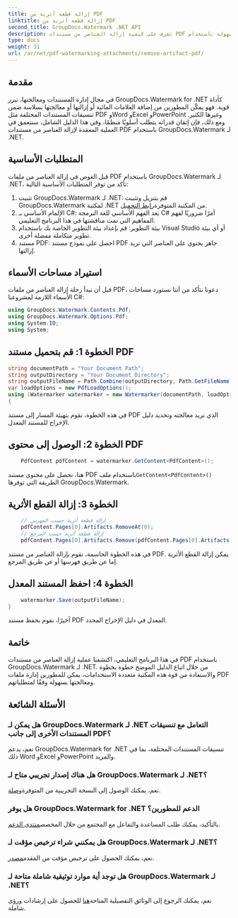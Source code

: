 ```yaml
---
title: إزالة قطعة أثرية من PDF
linktitle: إزالة قطعة أثرية من PDF
second_title: GroupDocs.Watermark .NET API
description: تعرف على كيفية إزالة العناصر من مستندات PDF بسهولة باستخدام GroupDocs.Watermark لـ .NET. أتقن العملية خطوة بخطوة من خلال برنامجنا التعليمي الشامل.
type: docs
weight: 31
url: /ar/net/pdf-watermarking-attachments/remove-artifact-pdf/
---
```

## مقدمة
في مجال إدارة المستندات ومعالجتها، تبرز GroupDocs.Watermark for .NET كأداة قوية. فهو يمكّن المطورين من إضافة العلامات المائية أو إزالتها أو معالجتها بسلاسة ضمن تنسيقات المستندات المختلفة مثل PDF وWord وExcel وPowerPoint وغيرها الكثير. ومع ذلك، فإن إتقان قدراته يتطلب أسلوبًا منظمًا، وفي هذا الدليل الشامل، سنتعمق في العملية المعقدة لإزالة العناصر من مستندات PDF باستخدام GroupDocs.Watermark لـ .NET.
## المتطلبات الأساسية
قبل الغوص في إزالة العناصر من ملفات PDF باستخدام GroupDocs.Watermark لـ .NET، تأكد من توفر المتطلبات الأساسية التالية:
1. تثبيت GroupDocs.Watermark لـ .NET: قم بتنزيل وتثبيت GroupDocs.Watermark لمكتبة .NET من المكتبة المتوفرة[رابط التحميل](https://releases.groupdocs.com/Watermark/net/).
2. الإلمام الأساسي بـ C#: يعد الفهم الأساسي للغة البرمجة C# أمرًا ضروريًا لفهم المفاهيم التي تمت مناقشتها في هذا البرنامج التعليمي.
3. بيئة التطوير: قم بإعداد بيئة التطوير الخاصة بك باستخدام Visual Studio أو أي بيئة تطوير متكاملة مفضلة أخرى.
4. مستند PDF: احصل على نموذج مستند PDF جاهز يحتوي على العناصر التي تريد إزالتها.

## استيراد مساحات الأسماء
قبل أن نبدأ رحلة إزالة العناصر من ملفات PDF، دعونا نتأكد من أننا نستورد مساحات الأسماء اللازمة لمشروعنا C#:
```csharp
using GroupDocs.Watermark.Contents.Pdf;
using GroupDocs.Watermark.Options.Pdf;
using System.IO;
using System;
```
## الخطوة 1: قم بتحميل مستند PDF
```csharp
string documentPath = "Your Document Path";
string outputDirectory = "Your Document Directory";
string outputFileName = Path.Combine(outputDirectory, Path.GetFileName(documentPath));
var loadOptions = new PdfLoadOptions();
using (Watermarker watermarker = new Watermarker(documentPath, loadOptions))
{
```
في هذه الخطوة، نقوم بتهيئة المسار إلى مستند PDF الذي نريد معالجته وتحديد دليل الإخراج للمستند المعدل.
## الخطوة 2: الوصول إلى محتوى PDF
```csharp
    PdfContent pdfContent = watermarker.GetContent<PdfContent>();
```
 هنا، نحصل على محتوى مستند PDF باستخدام ملف`GetContent<PdfContent>()` الطريقة التي توفرها GroupDocs.Watermark.
## الخطوة 3: إزالة القطع الأثرية
```csharp
    // إزالة قطعة أثرية حسب الفهرس
    pdfContent.Pages[0].Artifacts.RemoveAt(0);
    // إزالة قطعة أثرية حسب المرجع
    pdfContent.Pages[0].Artifacts.Remove(pdfContent.Pages[0].Artifacts[0]);
```
في هذه الخطوة الحاسمة، نقوم بإزالة العناصر من مستند PDF. يمكن إزالة القطع الأثرية إما عن طريق فهرسها أو عن طريق المرجع.
## الخطوة 4: احفظ المستند المعدل
```csharp
    watermarker.Save(outputFileName);
}
```
أخيرًا، نقوم بحفظ مستند PDF المعدل في دليل الإخراج المحدد.

## خاتمة
في هذا البرنامج التعليمي، اكتشفنا عملية إزالة العناصر من مستندات PDF باستخدام GroupDocs.Watermark لـ .NET. من خلال اتباع الدليل الموضح خطوة بخطوة والاستفادة من قوة هذه المكتبة متعددة الاستخدامات، يمكن للمطورين إدارة ملفات PDF ومعالجتها بسهولة وفقًا لمتطلباتهم.
## الأسئلة الشائعة
### هل يمكن لـ GroupDocs.Watermark لـ .NET التعامل مع تنسيقات المستندات الأخرى إلى جانب PDF؟
نعم، يدعم GroupDocs.Watermark for .NET تنسيقات المستندات المختلفة، بما في ذلك Word وExcel وPowerPoint والمزيد.
### هل هناك إصدار تجريبي متاح لـ GroupDocs.Watermark لـ .NET؟
 نعم، يمكنك الوصول إلى النسخة التجريبية من المتوفرة[وصلة](https://releases.groupdocs.com/).
### هل يوفر GroupDocs.Watermark for .NET الدعم للمطورين؟
 بالتأكيد، يمكنك طلب المساعدة والتفاعل مع المجتمع من خلال المخصص[منتدى الدعم](https://forum.groupdocs.com/c/watermark/19).
### هل يمكنني شراء ترخيص مؤقت لـ GroupDocs.Watermark لـ .NET؟
 نعم، يمكنك الحصول على ترخيص مؤقت من المقدم[مصدر](https://purchase.groupdocs.com/temporary-license/).
### هل توجد أية موارد توثيقية شاملة متاحة لـ GroupDocs.Watermark لـ .NET؟
 نعم، يمكنك الرجوع إلى الوثائق التفصيلية المتاحة[هنا](https://reference.groupdocs.com/Watermark/net/) للحصول على إرشادات ورؤى شاملة.